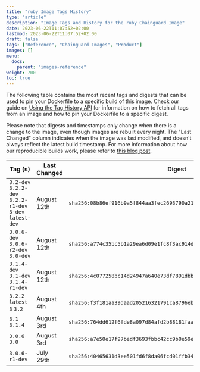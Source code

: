 ```yaml
---
title: "ruby Image Tags History"
type: "article"
description: "Image Tags and History for the ruby Chainguard Image"
date: 2023-06-22T11:07:52+02:00
lastmod: 2023-06-22T11:07:52+02:00
draft: false
tags: ["Reference", "Chainguard Images", "Product"]
images: []
menu:
  docs:
    parent: "images-reference"
weight: 700
toc: true
---
```


The following table contains the most recent tags and digests that can be used to pin your Dockerfile to a specific build of this image. Check our guide on [Using the Tag History API](/chainguard/chainguard-images/using-the-tag-history-api/) for information on how to fetch all tags from an image and how to pin your Dockerfile to a specific digest.

Please note that digests and timestamps only change when there is a change to the image, even though images are rebuilt every night. The "Last Changed" column indicates when the image was last modified, and doesn't always reflect the latest build timestamp. For more information about how our reproducible builds work, please refer to [this blog post](https://www.chainguard.dev/unchained/reproducing-chainguards-reproducible-image-builds).

| Tag (s)                                                    | Last Changed | Digest                                                                    |
|------------------------------------------------------------|--------------|---------------------------------------------------------------------------|
|  `3.2-dev` `3.2.2-dev` `3.2.2-r1-dev` `3-dev` `latest-dev` | August 12th  | `sha256:08b86ef916b9a5f844aa3fec2693790a21a8605fafdf4a94ca37f0bd76e26f74` |
|  `3.0.6-dev` `3.0.6-r2-dev` `3.0-dev`                      | August 12th  | `sha256:a774c35bc5b1a29ea6d09e1fc8f3ac914dc173e4a79b2a6abee0e62c569322aa` |
|  `3.1.4-dev` `3.1-dev` `3.1.4-r1-dev`                      | August 12th  | `sha256:4c077258bc14d24947a640e73df7891dbbd540288c019853e0242fa3ea12b459` |
|  `3.2.2` `latest` `3` `3.2`                                | August 4th   | `sha256:f3f181aa39daad205216321791ca8796eb288ed516b2ba8b66a92e87f1f51c2a` |
|  `3.1` `3.1.4`                                             | August 3rd   | `sha256:764dd612f6fde8a097d84afd2b88181faa6b5b97ec4a623c2437e608360cd84e` |
|  `3.0.6` `3.0`                                             | August 3rd   | `sha256:a7e50e17f97bedf3693fbbc42cc9b0e59ee89e94e1a58ff9a24802acd03a36f7` |
|  `3.0.6-r1-dev`                                            | July 29th    | `sha256:40465631d3ee501fd6f8da06fcd01ffb34c4d7a00d68ef73480bf4cf68982ffd` |
